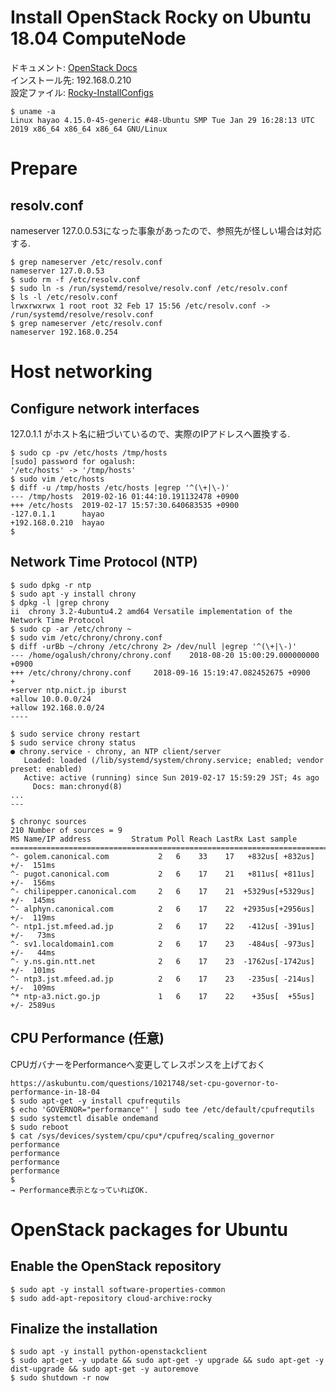 # Install OpenStack Rocky on Ubuntu 18.04 ComputeNode
ドキュメント: [OpenStack Docs](https://docs.openstack.org/install-guide/)  
インストール先: 192.168.0.210  
設定ファイル: [Rocky-InstallConfigs](https://github.com/ogalush/Rocky-InstallConfigs)
```
$ uname -a
Linux hayao 4.15.0-45-generic #48-Ubuntu SMP Tue Jan 29 16:28:13 UTC 2019 x86_64 x86_64 x86_64 GNU/Linux
```

# Prepare
## resolv.conf
nameserver 127.0.0.53になった事象があったので、参照先が怪しい場合は対応する.
```
$ grep nameserver /etc/resolv.conf 
nameserver 127.0.0.53
$ sudo rm -f /etc/resolv.conf
$ sudo ln -s /run/systemd/resolve/resolv.conf /etc/resolv.conf
$ ls -l /etc/resolv.conf 
lrwxrwxrwx 1 root root 32 Feb 17 15:56 /etc/resolv.conf -> /run/systemd/resolve/resolv.conf
$ grep nameserver /etc/resolv.conf 
nameserver 192.168.0.254
```

# Host networking
## Configure network interfaces
127.0.1.1 がホスト名に紐づいているので、実際のIPアドレスへ置換する.
```
$ sudo cp -pv /etc/hosts /tmp/hosts
[sudo] password for ogalush: 
'/etc/hosts' -> '/tmp/hosts'
$ sudo vim /etc/hosts
$ diff -u /tmp/hosts /etc/hosts |egrep '^(\+|\-)'
--- /tmp/hosts  2019-02-16 01:44:10.191132478 +0900
+++ /etc/hosts  2019-02-17 15:57:30.640683535 +0900
-127.0.1.1      hayao
+192.168.0.210  hayao
$
```

## Network Time Protocol (NTP)
```
$ sudo dpkg -r ntp
$ sudo apt -y install chrony
$ dpkg -l |grep chrony
ii  chrony 3.2-4ubuntu4.2 amd64 Versatile implementation of the Network Time Protocol
$ sudo cp -ar /etc/chrony ~
$ sudo vim /etc/chrony/chrony.conf
$ diff -urBb ~/chrony /etc/chrony 2> /dev/null |egrep '^(\+|\-)'
--- /home/ogalush/chrony/chrony.conf    2018-08-20 15:00:29.000000000 +0900
+++ /etc/chrony/chrony.conf     2018-09-16 15:19:47.082452675 +0900
+
+server ntp.nict.jp iburst
+allow 10.0.0.0/24
+allow 192.168.0.0/24
----

$ sudo service chrony restart
$ sudo service chrony status
● chrony.service - chrony, an NTP client/server
   Loaded: loaded (/lib/systemd/system/chrony.service; enabled; vendor preset: enabled)
   Active: active (running) since Sun 2019-02-17 15:59:29 JST; 4s ago
     Docs: man:chronyd(8)
...
---

$ chronyc sources
210 Number of sources = 9
MS Name/IP address         Stratum Poll Reach LastRx Last sample               
===============================================================================
^- golem.canonical.com           2   6    33    17   +832us[ +832us] +/-  151ms
^- pugot.canonical.com           2   6    17    21   +811us[ +811us] +/-  156ms
^- chilipepper.canonical.com     2   6    17    21  +5329us[+5329us] +/-  145ms
^- alphyn.canonical.com          2   6    17    22  +2935us[+2956us] +/-  119ms
^- ntp1.jst.mfeed.ad.jp          2   6    17    22   -412us[ -391us] +/-   73ms
^- sv1.localdomain1.com          2   6    17    23   -484us[ -973us] +/-   44ms
^- y.ns.gin.ntt.net              2   6    17    23  -1762us[-1742us] +/-  101ms
^- ntp3.jst.mfeed.ad.jp          2   6    17    23   -235us[ -214us] +/-  109ms
^* ntp-a3.nict.go.jp             1   6    17    22    +35us[  +55us] +/- 2589us
```

## CPU Performance (任意)
CPUガバナーをPerformanceへ変更してレスポンスを上げておく
```
https://askubuntu.com/questions/1021748/set-cpu-governor-to-performance-in-18-04
$ sudo apt-get -y install cpufrequtils
$ echo 'GOVERNOR="performance"' | sudo tee /etc/default/cpufrequtils
$ sudo systemctl disable ondemand
$ sudo reboot
$ cat /sys/devices/system/cpu/cpu*/cpufreq/scaling_governor
performance
performance
performance
performance
$
→ Performance表示となっていればOK.
```

# OpenStack packages for Ubuntu
## Enable the OpenStack repository
```
$ sudo apt -y install software-properties-common
$ sudo add-apt-repository cloud-archive:rocky
```

## Finalize the installation
```
$ sudo apt -y install python-openstackclient
$ sudo apt-get -y update && sudo apt-get -y upgrade && sudo apt-get -y dist-upgrade && sudo apt-get -y autoremove
$ sudo shutdown -r now
```
